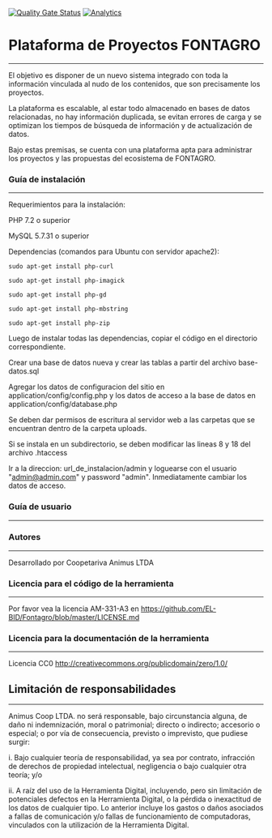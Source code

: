 [![Quality Gate Status](https://sonarcloud.io/api/project_badges/measure?project=EL-BID_Fontagro&metric=alert_status)](https://sonarcloud.io/dashboard?id=EL-BID_Fontagro)
[![Analytics](https://gabeacon.irvinlim.com/UA-4677001-16/Fontagro/readme?useReferer)](https://github.com/EL-BID/Fontagro)

# Plataforma de Proyectos FONTAGRO
---
El objetivo es disponer de un​ nuevo sistema integrado con toda la información vinculada  al nudo de los contenidos, que son precisamente los proyectos. 

La plataforma es​ escalable​, al estar todo almacenado en bases de datos relacionadas, ​no hay información duplicada, se evitan errores de carga y se​ optimizan los tiempos​ de búsqueda de información y de actualización de datos. 

Bajo estas premisas, se cuenta con una plataforma apta para administrar los proyectos y las propuestas del ecosistema de FONTAGRO.

### Guía de instalación
---
Requerimientos para la instalación:

PHP 7.2 o superior

MySQL 5.7.31 o superior

Dependencias (comandos para Ubuntu con servidor apache2): 

    sudo apt-get install php-curl

    sudo apt-get install php-imagick

    sudo apt-get install php-gd

    sudo apt-get install php-mbstring

    sudo apt-get install php-zip

Luego de instalar todas las dependencias, copiar el código en el directorio correspondiente. 

Crear una base de datos nueva y crear las tablas a partir del archivo base-datos.sql

Agregar los datos de configuracion del sitio en application/config/config.php y los datos de acceso a la base de datos en application/config/database.php

Se deben dar permisos de escritura al servidor web a las carpetas que se encuentran dentro de la carpeta uploads.

Si se instala en un subdirectorio, se deben modificar las lineas 8 y 18 del archivo .htaccess

Ir a la direccion: url_de_instalacion/admin y loguearse con el usuario "admin@admin.com" y password "admin". Inmediatamente cambiar los datos de acceso. 

### Guía de usuario
---

### Autores
---
Desarrollado por Coopetariva Animus LTDA

### Licencia para el código de la herramienta
---
Por favor vea la licencia AM-331-A3 en https://github.com/EL-BID/Fontagro/blob/master/LICENSE.md

### Licencia para la documentación de la herramienta
---
Licencia CC0 http://creativecommons.org/publicdomain/zero/1.0/

## Limitación de responsabilidades
---
Animus Coop LTDA. no será responsable, bajo circunstancia alguna, de daño ni indemnización, moral o patrimonial; directo o indirecto; accesorio o especial; o por vía de consecuencia, previsto o imprevisto, que pudiese surgir:

i. Bajo cualquier teoría de responsabilidad, ya sea por contrato, infracción de derechos de propiedad intelectual, negligencia o bajo cualquier otra teoría; y/o

ii. A raíz del uso de la Herramienta Digital, incluyendo, pero sin limitación de potenciales defectos en la Herramienta Digital, o la pérdida o inexactitud de los datos de cualquier tipo. Lo anterior incluye los gastos o daños asociados a fallas de comunicación y/o fallas de funcionamiento de computadoras, vinculados con la utilización de la Herramienta Digital.
